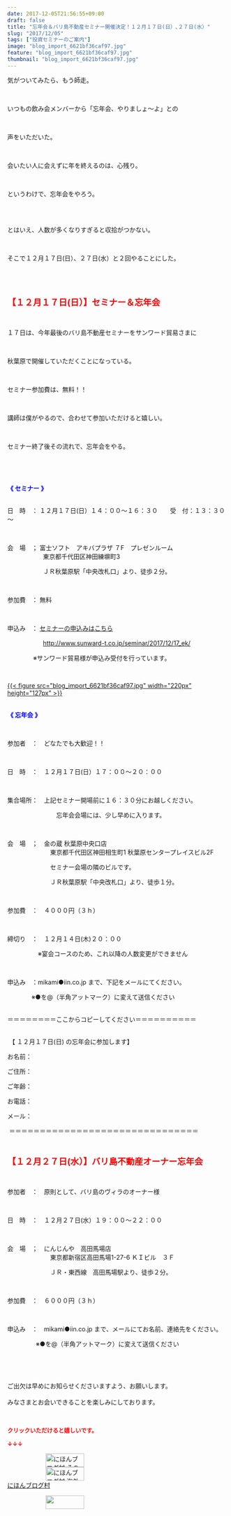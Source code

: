 ```yaml
---
date: 2017-12-05T21:56:55+09:00
draft: false
title: "忘年会＆バリ島不動産セミナー開催決定！１２月１７日(日）､２７日(水）"
slug: "2017/12/05"
tags: ["投資セミナーのご案内"]
image: "blog_import_6621bf36caf97.jpg"
feature: "blog_import_6621bf36caf97.jpg"
thumbnail: "blog_import_6621bf36caf97.jpg"
---
```

<p>気がついてみたら、もう師走。</p><p> </p><p>いつもの飲み会メンバーから「忘年会、やりましょ～よ」との</p><p> </p><p>声をいただいた。</p><p> </p><p>会いたい人に会えずに年を終えるのは、心残り。</p><p> </p><p>というわけで、忘年会をやろう。</p><p> </p><p><br/>とはいえ、人数が多くなりすぎると収拾がつかない。</p><p> </p><p>そこで１２月１７日(日）、２７日(水）と２回やることにした。</p><p> </p><p> </p><p><span style="font-size: 1.4em;"><span style="font-weight: bold;"><span style="color: rgb(255, 0, 0);">【１２月１７日(日）】セミナー＆忘年会</span></span></span></p><p> </p><p>１７日は、今年最後のバリ島不動産セミナーをサンワード貿易さまに</p><p> </p><p>秋葉原で開催していただくことになっている。</p><p> </p><p>セミナー参加費は、無料！！</p><p> </p><p>講師は僕がやるので、合わせて参加いただけると嬉しい。</p><p> </p><p>セミナー終了後その流れで、忘年会をやる。</p><p> </p><p> </p><p><span style="font-weight: bold;"><span style="color: rgb(0, 0, 255);">《 セミナー 》</span></span></p><p><br/>日　時　： １２月１７日(日）１４：００～１６：３０　　受　付：１３：３０～</p><p> </p><p>会　場　； 富士ソフト　アキバプラザ ７F　プレゼンルーム<br/>　　　　　   東京都千代田区神田練塀町3</p><p>　　　　　   ＪＲ秋葉原駅「中央改札口」より、徒歩２分。</p><p> </p><p>参加費　： 無料</p><p> </p><p>申込み　： <a href="17_ek" target="_blank">セミナーの申込みはこちら</a></p><p>　　　　　   <a href="17_ek">http://www.sunward-t.co.jp/seminar/2017/12/17_ek/</a></p><p>               ※サンワード貿易様が申込み受付を行っています。</p><p> </p><p><a href="blog_import_6621bf36caf97.jpg">{{< figure src="blog_import_6621bf36caf97.jpg" width="220px" height="127px" >}}</a></p><p><br/><span style="font-weight: bold;"><span style="color: rgb(0, 0, 255);">《 忘年会 》</span></span></p><p> </p><p>参加者　：　どなたでも大歓迎！！</p><p> </p><p>日　時　：　１２月１７日(日）１７：００～２０：００</p><p> </p><p>集合場所：　上記セミナー開場前に１６：３０分にお越しください。</p><p>　　　　　　　　忘年会会場には、少し早めに入ります。</p><p> </p><p>会　場　；　金の蔵 秋葉原中央口店　　　　　<br/>　　　　　　　東京都千代田区神田相生町1 秋葉原センタープレイスビル2F</p><p>　　　　　　　セミナー会場の隣のビルです。</p><p>　　　　　　　ＪＲ秋葉原駅「中央改札口」より、徒歩１分。</p><p> </p><p>参加費　：　４０００円（３ｈ）</p><p> </p><p>締切り　：　１２月１４日(木)２０：００　</p><p>　　　　　※宴会コースのため、これ以降の人数変更ができません　</p><p> </p><p>申込み　：mikami●iin.co.jp まで、下記をメールにてください。</p><p>              ※●を@（半角アットマーク）に変えて送信ください<br/> </p><p>＝＝＝＝＝＝＝＝ここからコピーしてください＝＝＝＝＝＝＝＝＝＝</p><p><br/> 【 １２月１７日(日) の忘年会に参加します】</p><p>お名前：</p><p>ご住所：</p><p>ご年齢：</p><p>お電話：</p><p>メール：</p><p> ＝＝＝＝＝＝＝＝＝＝＝＝＝＝＝＝＝＝＝＝＝＝＝＝＝＝＝＝＝＝＝</p><p> </p><p><span style="color: rgb(255, 0, 0);"><span style="font-weight: bold;"><span style="font-size: 1.4em;">【１２月２７日(水）】バリ島不動産オーナー忘年会</span></span></span></p><p> </p><p>参加者　：　原則として、バリ島のヴィラのオーナー様</p><p> </p><p>日　時　：　１２月２７日(水）１９：００～２２：００</p><p> </p><p>会　場　；　にんじんや　高田馬場店　　　　　<br/>　　　　　　　東京都新宿区高田馬場1-27-6 ＫＩビル　３Ｆ</p><p>　　　　　　　ＪＲ・東西線　高田馬場駅より、徒歩２分。</p><p> </p><p>参加費　：　６０００円（３ｈ）</p><p> </p><p>申込み　：　mikami●iin.co.jp まで、メールにてお名前、連絡先をください。</p><p>            　 ※●を@（半角アットマーク）に変えて送信ください</p><p> </p><p> </p><p>ご出欠は早めにお知らせくださいますよう、お願いします。<br/> <br/>みなさまとお会いできることを楽しみにしております。</p><p> </p><p><font color="#ff0000" size="2"><strong>クリックいただけると嬉しいです。</strong></font></p><p><font color="#ff0000" size="2"><strong>↓↓↓</strong></font></p><p><a href="ranking.html?p_cid=01260127" id="&amp;blogmura_banner" target="_blank"><img alt="にほんブログ村 その他生活ブログ 不動産投資へ" border="0" height="31" src="data:image/svg+xml;charset=utf-8,%3Csvg%20xmlns%3D%22http%3A%2F%2Fwww.w3.org%2F2000%2Fsvg%22%20title%3D%22Placeholder%20for%20Images%22%20role%3D%22presentation%22%20viewBox%3D%220%200%2088%2031%22%20%2F%3E" width="88" data-src="https://img-proxy.blog-video.jp/images?url=http%3A%2F%2Flife.blogmura.com%2Fhudousantoushi%2Fimg%2Fhudousantoushi88_31.gif" style="aspect-ratio: auto 88 / 31;"/><noscript><img alt="にほんブログ村 その他生活ブログ 不動産投資へ" border="0" height="31" src="https://img-proxy.blog-video.jp/images?url=http%3A%2F%2Flife.blogmura.com%2Fhudousantoushi%2Fimg%2Fhudousantoushi88_31.gif" width="88"></noscript></a><br/><a href="ranking.html?p_cid=01260127" target="_blank"><img alt="にほんブログ村 海外生活ブログ バリ島情報へ" border="0" height="31" src="data:image/svg+xml;charset=utf-8,%3Csvg%20xmlns%3D%22http%3A%2F%2Fwww.w3.org%2F2000%2Fsvg%22%20title%3D%22Placeholder%20for%20Images%22%20role%3D%22presentation%22%20viewBox%3D%220%200%2088%2031%22%20%2F%3E" width="88" data-src="https://img-proxy.blog-video.jp/images?url=http%3A%2F%2Foverseas.blogmura.com%2Fbali%2Fimg%2Fbali88_31.gif" style="aspect-ratio: auto 88 / 31;"/><noscript><img alt="にほんブログ村 海外生活ブログ バリ島情報へ" border="0" height="31" src="https://img-proxy.blog-video.jp/images?url=http%3A%2F%2Foverseas.blogmura.com%2Fbali%2Fimg%2Fbali88_31.gif" width="88"></noscript></a><br/><a href="ranking.html?p_cid=01260127" target="_blank">にほんブログ村</a></p><p><a href="link.php?1804582" title="人気ブログランキングへ"><img border="0" height="31" src="data:image/svg+xml;charset=utf-8,%3Csvg%20xmlns%3D%22http%3A%2F%2Fwww.w3.org%2F2000%2Fsvg%22%20title%3D%22Placeholder%20for%20Images%22%20role%3D%22presentation%22%20viewBox%3D%220%200%2088%2031%22%20%2F%3E" width="88" data-src="https://blog.with2.net/img/banner/banner_22.gif" style="aspect-ratio: auto 88 / 31;"/><noscript><img border="0" height="31" src="https://blog.with2.net/img/banner/banner_22.gif" width="88"></noscript></a></p>

